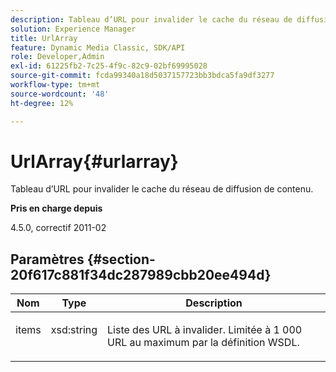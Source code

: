 ```yaml
---
description: Tableau d’URL pour invalider le cache du réseau de diffusion de contenu.
solution: Experience Manager
title: UrlArray
feature: Dynamic Media Classic, SDK/API
role: Developer,Admin
exl-id: 61225fb2-7c25-4f9c-82c9-02bf69995028
source-git-commit: fcda99340a18d5037157723bb3bdca5fa9df3277
workflow-type: tm+mt
source-wordcount: '48'
ht-degree: 12%

---
```


# UrlArray{#urlarray}

Tableau d’URL pour invalider le cache du réseau de diffusion de contenu.

**Pris en charge depuis**

4.5.0, correctif 2011-02

## Paramètres {#section-20f617c881f34dc287989cbb20ee494d}

<table id="table_A28FC686DFB84198BF6671F953E8F044"> 
 <thead> 
  <tr> 
   <th class="entry"> <b> Nom</b> </th> 
   <th class="entry"> <b> Type</b> </th> 
   <th class="entry"> <b> Description</b> </th> 
  </tr> 
 </thead>
 <tbody> 
  <tr valign="top"> 
   <td> <p> <span class="codeph"> <span class="varname"> items</span> </span> </p> </td> 
   <td> <p> <span class="codeph"> xsd:string</span> </p> </td> 
   <td> <p> Liste des URL à invalider. Limitée à 1 000 URL au maximum par la définition WSDL. </p> </td> 
  </tr> 
 </tbody> 
</table>
